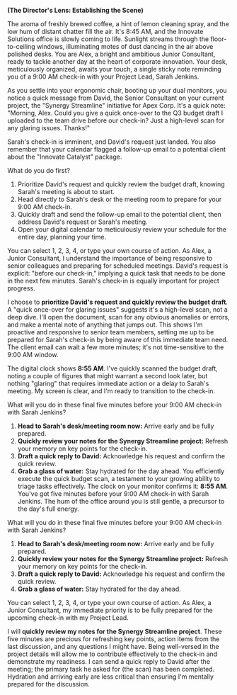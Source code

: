 




**(The Director's Lens: Establishing the Scene)**

The aroma of freshly brewed coffee, a hint of lemon cleaning spray, and the low hum of distant chatter fill the air. It's 8:45 AM, and the Innovate Solutions office is slowly coming to life. Sunlight streams through the floor-to-ceiling windows, illuminating motes of dust dancing in the air above polished desks. You are Alex, a bright and ambitious Junior Consultant, ready to tackle another day at the heart of corporate innovation. Your desk, meticulously organized, awaits your touch, a single sticky note reminding you of a 9:00 AM check-in with your Project Lead, Sarah Jenkins.

As you settle into your ergonomic chair, booting up your dual monitors, you notice a quick message from David, the Senior Consultant on your current project, the "Synergy Streamline" initiative for Apex Corp. It's a quick note: "Morning, Alex. Could you give a quick once-over to the Q3 budget draft I uploaded to the team drive before our check-in? Just a high-level scan for any glaring issues. Thanks!"

Sarah's check-in is imminent, and David's request just landed. You also remember that your calendar flagged a follow-up email to a potential client about the "Innovate Catalyst" package.

What do you do first?

1.  Prioritize David's request and quickly review the budget draft, knowing Sarah's meeting is about to start.
2.  Head directly to Sarah's desk or the meeting room to prepare for your 9:00 AM check-in.
3.  Quickly draft and send the follow-up email to the potential client, then address David's request or Sarah's meeting.
4.  Open your digital calendar to meticulously review your schedule for the entire day, planning your time.

You can select 1, 2, 3, 4, or type your own course of action.
As Alex, a Junior Consultant, I understand the importance of being responsive to senior colleagues and preparing for scheduled meetings. David's request is explicit: "before our check-in," implying a quick task that needs to be done in the next few minutes. Sarah's check-in is equally important for project progress.

I choose to **prioritize David's request and quickly review the budget draft**. A "quick once-over for glaring issues" suggests it's a high-level scan, not a deep dive. I'll open the document, scan for any obvious anomalies or errors, and make a mental note of anything that jumps out. This shows I'm proactive and responsive to senior team members, setting me up to be prepared for Sarah's check-in by being aware of this immediate team need. The client email can wait a few more minutes; it's not time-sensitive to the 9:00 AM window.

The digital clock shows **8:55 AM**. I've quickly scanned the budget draft, noting a couple of figures that might warrant a second look later, but nothing "glaring" that requires immediate action or a delay to Sarah's meeting. My screen is clear, and I'm ready to transition to the check-in.

What will you do in these final five minutes before your 9:00 AM check-in with Sarah Jenkins?

1.  **Head to Sarah's desk/meeting room now:** Arrive early and be fully prepared.
2.  **Quickly review your notes for the Synergy Streamline project:** Refresh your memory on key points for the check-in.
3.  **Draft a quick reply to David:** Acknowledge his request and confirm the quick review.
4.  **Grab a glass of water:** Stay hydrated for the day ahead.
You efficiently execute the quick budget scan, a testament to your growing ability to triage tasks effectively. The clock on your monitor confirms it: **8:55 AM**. You've got five minutes before your 9:00 AM check-in with Sarah Jenkins. The hum of the office around you is still gentle, a precursor to the day's full energy.

What will you do in these final five minutes before your 9:00 AM check-in with Sarah Jenkins?

1.  **Head to Sarah's desk/meeting room now:** Arrive early and be fully prepared.
2.  **Quickly review your notes for the Synergy Streamline project:** Refresh your memory on key points for the check-in.
3.  **Draft a quick reply to David:** Acknowledge his request and confirm the quick review.
4.  **Grab a glass of water:** Stay hydrated for the day ahead.

You can select 1, 2, 3, 4, or type your own course of action.
As Alex, a Junior Consultant, my immediate priority is to be fully prepared for the upcoming check-in with my Project Lead.

I will **quickly review my notes for the Synergy Streamline project**. These five minutes are precious for refreshing key points, action items from the last discussion, and any questions I might have. Being well-versed in the project details will allow me to contribute effectively to the check-in and demonstrate my readiness. I can send a quick reply to David after the meeting; the primary task he asked for (the scan) has been completed. Hydration and arriving early are less critical than ensuring I'm mentally prepared for the discussion.